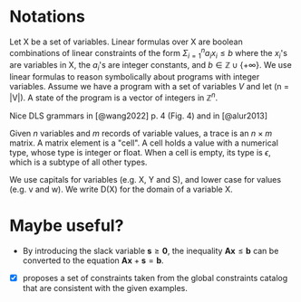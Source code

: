 # Notations

Let X be a set of variables.
Linear formulas over X are boolean combinations of linear constraints of the form
$\Sigma^n_{i=1} a_i x_i \leq b$ where the $x_i$'s are variables in X, the $a_i$'s are integer constants, and
$b \in \mathbb{Z} \cup \{ + \infty \}$.
We use linear formulas to reason symbolically about programs with integer variables.
Assume we have a program with a set of variables $V$ and let \(n = |V|\).
A state of the program is a vector of integers in $\mathbb{Z}^n$.

Nice DLS grammars in [@wang2022] p. 4 (Fig. 4) and in [@alur2013]

Given $n$ variables and $m$ records of variable values, a trace is an $n \times m$ matrix.
A matrix element is a "cell". 
A cell holds a value with a numerical type, whose type is integer or float.
When a cell is empty, its type is $\epsilon$, which is a subtype of all other types.

We use capitals for variables (e.g. X, Y and S), and lower case for values (e.g. v and w). 
We write D(X) for the domain of a variable X.

# Maybe useful?

* By introducing the slack variable $\displaystyle \mathbf {s} \geq \mathbf {0}$, the inequality
  $\displaystyle \mathbf {A} \mathbf {x} \leq \mathbf {b}$ can be converted to the equation
  $\displaystyle \mathbf {A} \mathbf {x} +\mathbf {s} =\mathbf {b}$.

* [X] proposes a set of constraints taken from the global constraints catalog that are consistent with the given examples.  

